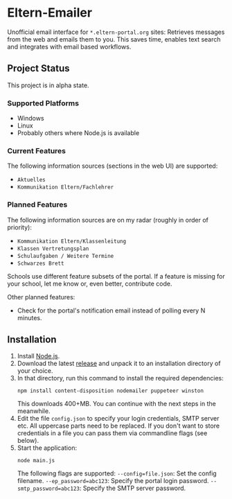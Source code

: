 # Eltern-Emailer

Unofficial email interface for `*.eltern-portal.org` sites: Retrieves messages from the web and
emails them to you. This saves time, enables text search and integrates with email based workflows.

## Project Status

This project is in alpha state.

### Supported Platforms

* Windows
* Linux
* Probably others where Node.js is available

### Current Features

The following information sources (sections in the web UI) are supported:

* `Aktuelles`
* `Kommunikation Eltern/Fachlehrer`

### Planned Features

The following information sources are on my radar (roughly in order of priority):

* `Kommunikation Eltern/Klassenleitung`
* `Klassen Vertretungsplan`
* `Schulaufgaben / Weitere Termine`
* `Schwarzes Brett`

Schools use different feature subsets of the portal. If a feature is missing for your school, let me
know or, even better, contribute code.

Other planned features:

* Check for the portal's notification email instead of polling every N minutes.

## Installation

1. Install [Node.js](https://nodejs.org/).
1. Download the latest [release](https://github.com/zieren/eltern-emailer/releases) and unpack it
   to an installation directory of your choice.
1. In that directory, run this command to install the required dependencies:
   ```
   npm install content-disposition nodemailer puppeteer winston
   ```
   This downloads 400+MB. You can continue with the next steps in the meanwhile.
1. Edit the file `config.json` to specify your login credentials, SMTP server etc. All uppercase
   parts need to be replaced. If you don't want to store credentials in a file you can pass them
   via commandline flags (see below).
1. Start the application:
   ```
   node main.js
   ```
   The following flags are supported:
   `--config=file.json`: Set the config filename.
   `--ep_password=abc123`: Specify the portal login password.
   `--smtp_password=abc123`: Specify the SMTP server password.
